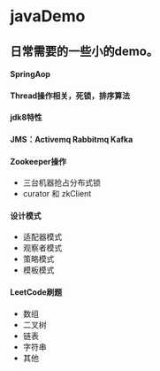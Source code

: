 # javaDemo
## 日常需要的一些小的demo。

#### SpringAop
#### Thread操作相关，死锁，排序算法
#### jdk8特性
#### JMS：Activemq Rabbitmq Kafka
#### Zookeeper操作
- 三台机器抢占分布式锁
- curator 和 zkClient
#### 设计模式
- 适配器模式
- 观察者模式
- 策略模式
- 模板模式

#### LeetCode刷题
- 数组
- 二叉树
- 链表
- 字符串
- 其他